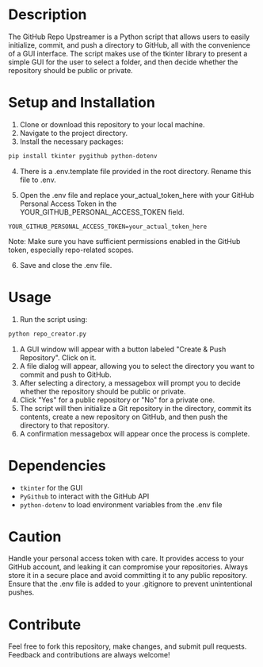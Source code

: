 # Description

The GitHub Repo Upstreamer is a Python script that allows users to easily initialize, commit, and push a directory to GitHub, all with the convenience of a GUI interface. The script makes use of the tkinter library to present a simple GUI for the user to select a folder, and then decide whether the repository should be public or private.

# Setup and Installation
1. Clone or download this repository to your local machine.
2. Navigate to the project directory.
3. Install the necessary packages:

```bash
pip install tkinter pygithub python-dotenv
```

4. There is a .env.template file provided in the root directory. Rename this file to .env.

5. Open the .env file and replace your_actual_token_here with your GitHub Personal Access Token in the YOUR_GITHUB_PERSONAL_ACCESS_TOKEN field.

```env
YOUR_GITHUB_PERSONAL_ACCESS_TOKEN=your_actual_token_here
```
Note: Make sure you have sufficient permissions enabled in the GitHub token, especially repo-related scopes.

6. Save and close the .env file.

# Usage

1. Run the script using:

```bash
python repo_creator.py
```
1. A GUI window will appear with a button labeled "Create & Push Repository". Click on it.
2. A file dialog will appear, allowing you to select the directory you want to commit and push to GitHub.
3. After selecting a directory, a messagebox will prompt you to decide whether the repository should be public or private.
4. Click "Yes" for a public repository or "No" for a private one.
5. The script will then initialize a Git repository in the directory, commit its contents, create a new repository on GitHub, and then push the directory to that repository.
6. A confirmation messagebox will appear once the process is complete.

# Dependencies

- `tkinter` for the GUI
- `PyGithub` to interact with the GitHub API
- `python-dotenv` to load environment variables from the .env file

# Caution

Handle your personal access token with care. It provides access to your GitHub account, and leaking it can compromise your repositories. Always store it in a secure place and avoid committing it to any public repository. Ensure that the .env file is added to your .gitignore to prevent unintentional pushes.

# Contribute

Feel free to fork this repository, make changes, and submit pull requests. Feedback and contributions are always welcome!